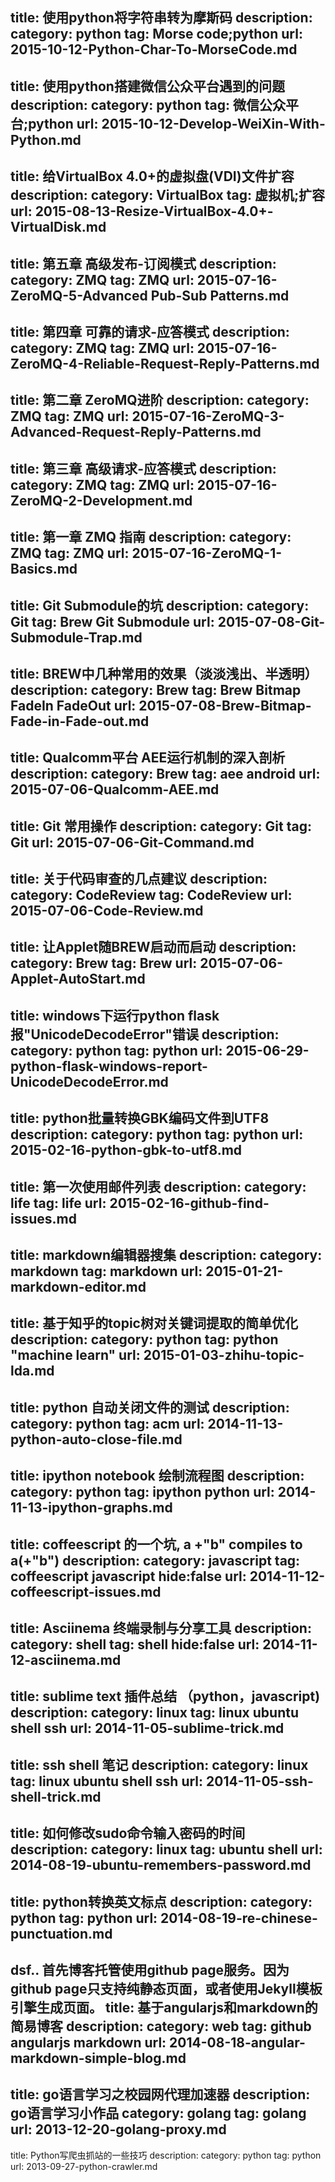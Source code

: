 title: 使用python将字符串转为摩斯码
description:
category: python
tag: Morse code;python
url: 2015-10-12-Python-Char-To-MorseCode.md
-------
title: 使用python搭建微信公众平台遇到的问题
description:
category: python
tag: 微信公众平台;python
url: 2015-10-12-Develop-WeiXin-With-Python.md
-------
title: 给VirtualBox 4.0+的虚拟盘(VDI)文件扩容
description:
category: VirtualBox
tag: 虚拟机;扩容
url: 2015-08-13-Resize-VirtualBox-4.0+-VirtualDisk.md
-------
title: 第五章 高级发布-订阅模式
description:
category: ZMQ
tag: ZMQ
url: 2015-07-16-ZeroMQ-5-Advanced Pub-Sub Patterns.md
-------
title: 第四章 可靠的请求-应答模式
description:
category: ZMQ
tag: ZMQ
url: 2015-07-16-ZeroMQ-4-Reliable-Request-Reply-Patterns.md
-------
title: 第二章 ZeroMQ进阶
description:
category: ZMQ
tag: ZMQ
url: 2015-07-16-ZeroMQ-3-Advanced-Request-Reply-Patterns.md
-------
title: 第三章 高级请求-应答模式
description:
category: ZMQ
tag: ZMQ
url: 2015-07-16-ZeroMQ-2-Development.md
-------
title: 第一章 ZMQ 指南
description:
category: ZMQ
tag: ZMQ
url: 2015-07-16-ZeroMQ-1-Basics.md
-------
title: Git Submodule的坑
description:
category: Git
tag: Brew Git Submodule
url: 2015-07-08-Git-Submodule-Trap.md
-------
title: BREW中几种常用的效果（淡淡浅出、半透明）
description:
category: Brew
tag: Brew Bitmap FadeIn FadeOut
url: 2015-07-08-Brew-Bitmap-Fade-in-Fade-out.md
-------
title: Qualcomm平台 AEE运行机制的深入剖析
description:
category: Brew
tag: aee android
url: 2015-07-06-Qualcomm-AEE.md
-------
title: Git 常用操作
description:
category: Git
tag: Git
url: 2015-07-06-Git-Command.md
-------
title: 关于代码审查的几点建议
description:
category: CodeReview
tag: CodeReview
url: 2015-07-06-Code-Review.md
-------
title: 让Applet随BREW启动而启动
description:
category: Brew
tag: Brew
url: 2015-07-06-Applet-AutoStart.md
-------
title: windows下运行python flask报"UnicodeDecodeError"错误
description:
category: python
tag: python
url: 2015-06-29-python-flask-windows-report-UnicodeDecodeError.md
-------
title: python批量转换GBK编码文件到UTF8
description:
category: python
tag: python
url: 2015-02-16-python-gbk-to-utf8.md
-------
title: 第一次使用邮件列表
description:
category: life
tag: life
url: 2015-02-16-github-find-issues.md
-------
title: markdown编辑器搜集
description: 
category: markdown
tag: markdown
url: 2015-01-21-markdown-editor.md
-------
title: 基于知乎的topic树对关键词提取的简单优化
description: 
category: python 
tag: python "machine learn"
url: 2015-01-03-zhihu-topic-lda.md
-------
title: python 自动关闭文件的测试
description: 
category: python
tag: acm
url: 2014-11-13-python-auto-close-file.md
-------
title: ipython notebook 绘制流程图
description: 
category: python
tag: ipython python
url: 2014-11-13-ipython-graphs.md
-------
title: coffeescript 的一个坑, a +"b" compiles to a(+"b") 
description: 
category: javascript
tag: coffeescript javascript
hide:false
url: 2014-11-12-coffeescript-issues.md
-------
title: Asciinema 终端录制与分享工具
description: 
category: shell 
tag: shell
hide:false
url: 2014-11-12-asciinema.md
-------
title: sublime text 插件总结 （python，javascript)
description: 
category: linux
tag: linux ubuntu shell ssh
url: 2014-11-05-sublime-trick.md
-------
title: ssh shell 笔记
description: 
category: linux
tag: linux ubuntu shell ssh
url: 2014-11-05-ssh-shell-trick.md
-------
title: 如何修改sudo命令输入密码的时间
description: 
category: linux
tag: ubuntu shell
url: 2014-08-19-ubuntu-remembers-password.md
-------
title: python转换英文标点
description: 
category: python
tag: python
url: 2014-08-19-re-chinese-punctuation.md
-------
dsf.. 首先博客托管使用github page服务。因为github page只支持纯静态页面，或者使用Jekyll模板引擎生成页面。
title: 基于angularjs和markdown的简易博客
description: 
category: web
tag: github angularjs markdown
url: 2014-08-18-angular-markdown-simple-blog.md
-------
title: go语言学习之校园网代理加速器
description: go语言学习小作品
category: golang
tag: golang
url: 2013-12-20-golang-proxy.md
-------
title: Python写爬虫抓站的一些技巧
description: 
category: python
tag: python
url: 2013-09-27-python-crawler.md